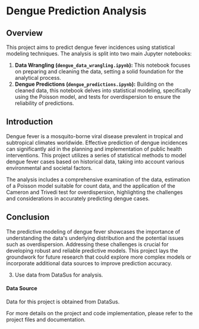 # Dengue Prediction Analysis

## Overview
This project aims to predict dengue fever incidences using statistical modeling techniques. The analysis is split into two main Jupyter notebooks:

1. **Data Wrangling (`dengue_data_wrangling.ipynb`):** This notebook focuses on preparing and cleaning the data, setting a solid foundation for the analytical process.
2. **Dengue Predictions (`dengue_predictions.ipynb`):** Building on the cleaned data, this notebook delves into statistical modeling, specifically using the Poisson model, and tests for overdispersion to ensure the reliability of predictions.

## Introduction
Dengue fever is a mosquito-borne viral disease prevalent in tropical and subtropical climates worldwide. Effective prediction of dengue incidences can significantly aid in the planning and implementation of public health interventions. This project utilizes a series of statistical methods to model dengue fever cases based on historical data, taking into account various environmental and societal factors.

The analysis includes a comprehensive examination of the data, estimation of a Poisson model suitable for count data, and the application of the Cameron and Trivedi test for overdispersion, highlighting the challenges and considerations in accurately predicting dengue cases.

## Conclusion
The predictive modeling of dengue fever showcases the importance of understanding the data's underlying distribution and the potential issues such as overdispersion. Addressing these challenges is crucial for developing robust and reliable predictive models. This project lays the groundwork for future research that could explore more complex models or incorporate additional data sources to improve prediction accuracy.


3. Use data from DataSus for analysis.

#### Data Source
Data for this project is obtained from DataSus.

For more details on the project and code implementation, please refer to the project files and documentation.
